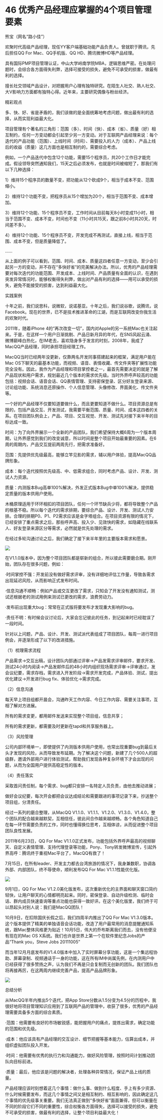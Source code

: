 # 46 优秀产品经理应掌握的4个项目管理要素

熊宝（网名“路小佳”）

欢聚时代高级产品经理，现任YY客户端基础功能产品负责人。曾就职于腾讯，先后担任QQ For Mac、QQ手机版、QQ HD、腾讯微博HD等产品经理。

具有国际PMP项目管理认证，中山大学岭南学院MBA，逻辑思维严密。在处理问题时，会综合各方面得失利弊，选择可接受的损失，避免不可承受的损害，做最有利的选择。

擅长社交领域产品设计，对把握用户心理有独特研究。在陌生人社交、熟人社交、大V影响力方面都有独特心得。近年来，主要研究偶像与粉丝经济。

精彩观点

多、快、好、省是矛盾的，我们该做的是全面统筹地考虑问题，做出最有利的选择，从而实现利益最大化。

项目管理有个著名的三角形：范围（多）、时间（快）、成本（省）、质量（好）相互制约，任何一方变动都会引起至少另一方变动。对于互联网产品经理来说：每个迭代的产品功能（范围）、上线时间（时间）、需要投入的人力（成本）、产品上线后的收益（质量）这几方面也是相互制约的，需要综合考虑。

例如，一个产品迭代中包含12个功能，需要15个程序员，共20个工作日才能完成。假设领导突然通知我们，15天之后必须发布，也就是时间被缩短了，那我们有以下几种选择：

1）维持15个程序员的数量不变，把功能从12个砍成9个，相当于成本不变、范围缩小。

2）维持12个功能不变，把程序员从15个增加为20个，相当于范围不变、成本增加。

3）维持12个功能、15个程序员不变，工作时间从目前每天8小时变成11小时，相当于范围不变、成本不变，时间也不变（11小时共15天，跟之前8小时共20天，时间差不多）。

4）维持12个功能、15个程序员不变，开发完成不再测试，直接上线，相当于范围、成本不变，但是质量降低了。

……

从上面的例子可以看到，范围、时间、成本、质量这四者任意一方变动，至少会引起另一方的变动，并不存在“多快好省”的完美解决办法。所以，优秀的产品经理需要对每次迭代的功能范围、开发成本、上线时间、产品质量有全面的认识，在遇到突发异常情况时，能够权衡得失利弊，做出对产品有利的选择——用可以承受的损失，避免不能接受的损害，达到利益最大化。

实践案例

十年之前，我们说思科，说微软，说诺基亚。十年之后，我们说谷歌，说腾讯，说Facebook。现在的世界，已不是技术推进革命的江湖，而是互联网改变你我生活的欢聚时代。

2011年，随着iPhone 4的“再次改变一切”，国内对Apple的另一系统Mac也关注起来。于是，在这样一个用户日渐挑剔、产品日新月异的年代，在SNS风起云涌、微博巅峰白热化，在IM老去，喜欢隐身多于发言的时刻，2008年，我成了MacQQ产品经理，同时承担项目经理工作。

MacQQ当时已经两年没更新，仅靠两名开发同事搭建起来的框架，满足用户能在Mac OS下聊天的最基本功能，而视频、语音、表情收藏、传文件夹等扩展性功能完全没有。因此，我作为产品经理和项目掌控者之一，最首先需要决定的就是了解产品现状和用户需求，规划最近几个版本的需求优先级。当时外界呼声较高的功能包括：视频会话、语音会话、QQ表情管理、支持密保登录、区分好友登录来源、讨论组功能、系统消息还原操作、个人信息管理、头像修改、界面美化、传文件夹等。

一个好的产品经理不仅要知道要做什么，而且更要知道不做什么。项目资源总是有限的，包括产品交互、开发测试，我需要平衡范围、质量、时间、成本这四者的关系。在项目团队例会上，产品、项目、交互视觉、开发、测试先对接下来半年的目标达成一致。

时间：为了向外界展示一个全新的产品团队，我们希望保持大概6周为一个版本周期，让外界感觉到我们的改变诚意，所以时间是整个项目开始最重要的因素。在6周的周期内，产品交互提前两周先行，把需求准备好。

范围：先提供优先级最高，能够立竿见影的需求，辅以用户体验，提高MacQQ品牌形象。

成本：每个迭代按照优先级高、中、低需求组合，同时考虑产品、设计、开发、测试人力资源。

质量：内测版本Bug高单100%解决，外发正式版本Bug中单100%解决，提供稳定质量的版本供用户使用。

木桶原理适用于环环相扣的项目团队，任何一个环节缺兵少将，都将导致整个产品的根基不稳。所以每个迭代的需求排期，要综合产品、设计、开发、测试人力安排。合理的排期P0、P1、P2需求应该是金字塔组合。在项目资源有限的情况下，已经安排了重点需求之后，那些呼声高、投入少、见效快的需求，如隐藏在线联系人、好友登录来源区分等需求，必然就是优先处理的需求。

在经过多轮沟通讨论之后，我们确定了接下来半年里的主要版本需求和愿景。

![](images/image01855_jpeg)

在V1.1.0版本中，因为整个项目团队都是崭新的组合，所以彼此需要磨合期。刚开始，团队存在很多问题，例如：

·时间掌控不强：开发前没有做好需求评审，没有详细地评估工作量，导致各需求出现延迟风险，从而影响正式发布时间。

·信息沟通不顺畅：例如产品或交互更改了需求，只知会了开发没有通知测试，测试还根据老的测试用例来测试已更改的需求，浪费劳动力。

·发布前出现重大bug：常常在正式版将要发布才发现重大影响的bug。

·责任不明：有时候会议讨论后，大家会忘记彼此的任务，到记起来时已经耽误了一段时间。

针对以上问题，产品、设计、开发、测试派代表组成了项目团队，每周一进行项目例会，并逐渐形成了以下的改进措施。

（1）梳理需求流程

产品需求→交互出稿，设计团队内部通过评审→产品发需求评审邮件，要求开发、测试24小时内阅读→产品发邮件后的48小时内组织现场需求评审→评审通过，发会议纪要，需求存档，需求进入开发阶段→需求开发完成，产品体验、测试，提出优化建议→开发进行bug fix、体验优化→需求完成。

（2）信息沟通

每天早上项目组都开晨会，沟通昨天工作内容、今日工作内容、需要关注事项，互相了解对方进展。

所有的需求变更，都用邮件发送来实现整个项目组，信息共享；

所有的需求更新，都需要及时更新在tapd和共享服务器上。

（3）风险管理

公司内部环境单一，即使提供了内测版本供用户使用，也常出现重要bug到最后关头才发现的风险，从而导致发布延期。为了解决这个问题，新建了几个500人的超级群，邀请外部用户进行体验测试，帮助我们发现各种复杂环境下才会出现的问题，从而为全国用户提供高稳定性的版本。

（4）责任落实

采取首问责任制，每个需求、bug都只安排一名特定人员负责，由他去推动进展；

做好会议纪要，每次开会都把会议达成结论和需要跟进的事项记录下来，抄送整个项目组，分清责任。

经过一系列的磨合整理，从MacQQ V1.1.0、V1.1.1、V1.2.0、V1.3.0、V1.4.0，整个团队的配合越来越默契，互相信任，彼此间合作越来越顺畅。各个角色知道自己在每一环节需要负责的工作，同时也懂得换位思考，互相体谅，从而促进整个项目团队良性发展。

2011年6月23日，QQ For Mac V1.1.0正式发布，功能包括外界呼声最高的视频聊天、自定义表情管理、支持代理登录等功能，Pony、Tony转发微博宣传，引起外界高呼：腾讯终于重视Mac平台了，MacQQ有救了！

7月15日，在所有leader、开发主力都去台湾旅游的情况下，我身兼数职，协调各外部、内部团队，终不辱使命，顺利发布QQ For Mac V1.1.1性能优化版。

![](images/image01856_jpeg)

9月1日，QQ For Mac V1.2.0美化版发布，这次重新优化的主界面和聊天窗口简约轻快，让用户聊天的心情都明亮起来。同时，密保登录、自动升级检测、临时会话、群内成员快速查询等重点功能也获得一致好评。在这个美化版里，我们终于可以昂起头对别人说：我们是MacQQ团队！

10月9日，在扣除国庆长假之后，我们四周半内推出了QQ For Mac V1.3.0版本。这个版本提供了精美的单独语音会话功能，改造了用户最常用的消息提醒通知系统，跟Mac整体风格更为贴近！10月5日，伟大的乔布斯离我们而去，没有他便没有现在的Mac OS X系统。我们也许是世界上第一个在软件里纪念Jobs的产品“Thank you，Steve Jobs 20111005”

而当年12月月底发布的V1.4.0版本中加入了实时屏幕分享功能，这是一个集远程协助、屏幕录制、视频通话于一身的功能，这在所有IM中尚属先例，在内测用户中已经获得了很多赞扬之声，认为我们不再是只会复制而无创新的团队。我们团队也将再接再厉，在这两周内继续完善产品，提高产品品牌形象。

![](images/image01857_jpeg)

总结分析

从MacQQ半年内推出5个迭代，把App Store分数从1.5分变为4.5分的历程中，我很好地将项目管理知识应用到了互联网产品的管理中，收获了很多，优秀的产品经理需要具备多方面的综合素质。

·范围：他需要有良好的市场敏锐感，能把握用户的痛点，提炼出需求，确定功能的范围和优先级。

·成本：他应该具有产品经理的交互设计、细节把握等基本能力，估算出成本，并组织虚拟团队投入开发。

·时间：他需要有优秀的执行力和沟通能力，做好风险管理，按照时间计划推动团队向目标前进。

·质量：最后，他应该是问题的解决者，处理各种异常情况，保证产品上线的质量。

产品经理应该时刻想着这几个事情：做什么事、做到什么程度、手上有多少资源、什么时候需要发布，而这几个事情之间又是相互制约、相互影响的，因此确定这几个事情的优先级事关重要。我们无法真正做到“多快好省”面面兼得，但可以衡量在不同的阶段它们不同的重要性，综合权衡各方面得失，选择可以接受的损失，避免不可承受的损害，做最有利的选择，让整个项目利益最大化！
